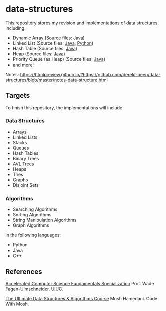 
# data-structures

This repository stores my revision and implementations of data structures, including:

- Dynamic Array (Source files: [Java](https://github.com/derekl-beep/data-structures/blob/master/DataStructure/src/com/derek/Array.java))
- Linked List (Source files: [Java](https://github.com/derekl-beep/data-structures/blob/master/DataStructure/src/com/derek/LinkedList.java), [Python](https://github.com/derekl-beep/data-structures/blob/master/linked_list.py))
- Hash Table (Source files: [Java](https://github.com/derekl-beep/data-structures/blob/master/DataStructure/src/com/derek/HashTable.java))
- Heap (Source files: [Java](https://github.com/derekl-beep/data-structures/blob/master/DataStructure/src/com/derek/Heap.java))
- Priority Queue (as Heap) (Source files: [Java](https://github.com/derekl-beep/data-structures/blob/master/DataStructure/src/com/derek/PriorityQueue.java))
- and more!

Notes: https://htmlpreview.github.io/?https://github.com/derekl-beep/data-structures/blob/master/notes-data-structure.html

## Targets

To finish this repository, the implementations will include

### Data Structures

- Arrays
- Linked Lists
- Stacks
- Queues
- Hash Tables
- Binary Trees
- AVL Trees
- Heaps
- Tries
- Graphs
- Disjoint Sets

### Algorithms

- Searching Algorithms
- Sorting Algorithms
- String Manipulation Algorithms
- Graph Algorithms

in the following languages:

- Python
- Java
- C++

## References


[Accelerated Computer Science Fundamentals Specialization](https://www.coursera.org/specializations/cs-fundamentals)
Prof. Wade Fagen-Ulmschneider. UIUC.

[The Ultimate Data Structures & Algorithms Course](https://codewithmosh.com/p/data-structures-algorithms)
Mosh Hamedani. Code With Mosh.
